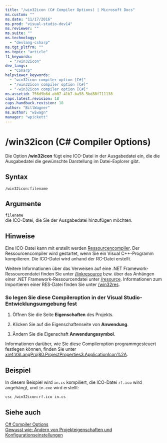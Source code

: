 ```yaml
---
title: "/win32icon (C# Compiler Options) | Microsoft Docs"
ms.custom: ""
ms.date: "11/17/2016"
ms.prod: "visual-studio-dev14"
ms.reviewer: ""
ms.suite: ""
ms.technology: 
  - "devlang-csharp"
ms.tgt_pltfrm: ""
ms.topic: "article"
f1_keywords: 
  - "/win32icon"
dev_langs: 
  - "CSharp"
helpviewer_keywords: 
  - "win32icon compiler option [C#]"
  - "/win32icon compiler option [C#]"
  - "-win32icon compiler option [C#]"
ms.assetid: 756d9b6d-ab07-41b7-ba58-5bd88f711138
caps.latest.revision: 18
caps.handback.revision: 18
author: "BillWagner"
ms.author: "wiwagn"
manager: "wpickett"
---
```

# /win32icon (C# Compiler Options)
Die Option **\/win32icon** fügt eine ICO\-Datei in der Ausgabedatei ein, die die Ausgabedatei die gewünschte Darstellung im Datei\-Explorer gibt.  
  
## Syntax  
  
```  
/win32icon:filename  
```  
  
## Argumente  
 `filename`  
 die ICO\-Datei, die Sie der Ausgabedatei hinzufügen möchten.  
  
## Hinweise  
 Eine ICO\-Datei kann mit erstellt werden [Ressourcencompiler](http://go.microsoft.com/fwlink/?LinkId=148370).  Der Ressourcencompiler wird gestartet, wenn Sie ein Visual C\+\+\-Programm kompilieren. Die ICO\-Datei wird anhand der RC\-Datei erstellt.  
  
 Weitere Informationen über das Verweisen auf eine .NET Framework\-Ressourcendatei finden Sie unter [\/linkresource](../../../csharp/language-reference/compiler-options/linkresource-compiler-option.md) bzw. über das Anhängen einer .NET Framework\-Ressourcendatei unter [\/resource](../../../csharp/language-reference/compiler-options/resource-compiler-option.md).  Informationen zum Importieren einer RES\-Datei finden Sie unter [\/win32res](../../../csharp/language-reference/compiler-options/win32res-compiler-option.md).  
  
### So legen Sie diese Compileroption in der Visual Studio\-Entwicklungsumgebung fest  
  
1.  Öffnen Sie die Seite **Eigenschaften** des Projekts.  
  
2.  Klicken Sie auf die Eigenschaftenseite von **Anwendung**.  
  
3.  Ändern Sie die Eigenschaft **Anwendungssymbol**.  
  
 Informationen darüber, wie Sie diese Compileroption programmgesteuert festlegen können, finden Sie unter <xref:VSLangProj80.ProjectProperties3.ApplicationIcon%2A>.  
  
## Beispiel  
 In diesem Beispiel wird `in.cs` kompiliert, die ICO\-Datei `rf.ico` wird angehängt, und `in.exe` wird erstellt:  
  
```  
csc /win32icon:rf.ico in.cs  
```  
  
## Siehe auch  
 [C\# Compiler Options](../../../csharp/language-reference/compiler-options/index.md)   
 [Gewusst wie: Ändern von Projekteigenschaften und Konfigurationseinstellungen](http://msdn.microsoft.com/de-de/e7184bc5-2f2b-4b4f-aa9a-3ecfcbc48b67)
